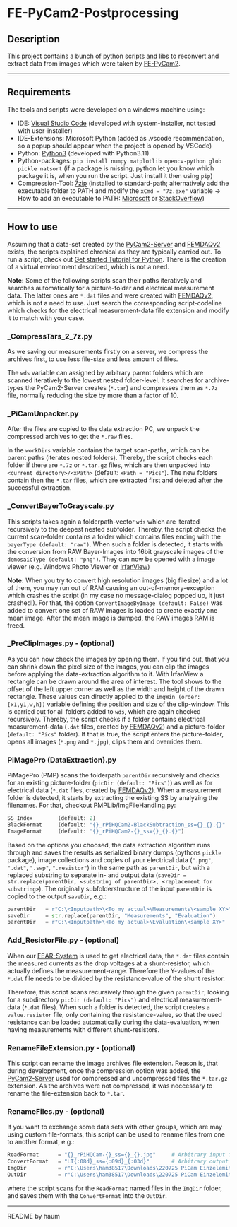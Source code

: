 
# FE-PyCam2-Postprocessing

## Description
This project contains a bunch of python scripts and libs to reconvert and extract data from images which were taken by [FE-PyCam2][PyCam-Server].



----

## Requirements
The tools and scripts were developed on a windows machine using:

- IDE: [Visual Studio Code][vscode] (developed with system-installer, not tested with user-installer)
- IDE-Extensions: Microsoft Python (added as .vscode recommendation, so a popup should appear when the project is opened by VSCode)
- Python: [Python3][python] (developed with Python3.11)
- Python-packages: ```pip install numpy matplotlib opencv-python glob pickle natsort``` (if a package is missing, python let you know which package it is, when you run the script. Just install it then using ```pip```)
- Compression-Tool: [7zip][7zip] (installed to standard-path; alternatively add the executable folder to PATH and modify the ```xCmd = "7z.exe"``` variable -> How to add an executable to PATH: [Microsoft][MicrosoftPATH] or [StackOverflow][StackOverflowPATH])



----

## How to use
Assuming that a data-set created by the [PyCam2-Server][PyCam-Server] and [FEMDAQv2][FEMDAQ] exists, the scripts explained chronical as they are typically carried out.
To run a script, check out [Get started Tutorial for Python][HowToPython]. There is the creation of a virtual environment described, which is not a need.

**Note:** Some of the following scripts scan their paths iteratively and searches automatically for a picture-folder and electrical measurement data. The latter ones are ```*.dat``` files and were created with [FEMDAQv2][FEMDAQ], which is not a need to use. Just search the corresponding script-codeline which checks for the electrical measurement-data file extension and modify it to match with your case.


### _CompressTars_2_7z.py
As we saving our measurements firstly on a server, we compress the archives first, to use less file-size and less amount of files.

The ```wds``` variable can assigned by arbitrary parent folders which are scanned iteratively to the lowest nested folder-level. It searches for archive-types the PyCam2-Server creates (```*.tar```) and compresses them as ```*.7z``` file, normally reducing the size by more than a factor of 10.


### _PiCamUnpacker.py
After the files are copied to the data extraction PC, we unpack the compressed archives to get the ```*.raw``` files.

In the ```workDirs``` variable contains the target scan-paths, which can be parent paths (iterates nested folders). Thereby, the script checks each folder if there are ```*.7z``` or ```*.tar.gz``` files, which are then unpacked into ```<current directory>/<xPath>``` (default: ```xPath = "Pics"```). The new folders contain then the ```*.tar``` files, which are extracted first and deleted after the successful extraction.


### _ConvertBayerToGrayscale.py
This scripts takes again a folderpath-vector ```wds``` which are iterated recursively to the deepest nested subfolder. Thereby, the script checks the current scan-folder contains a folder which contains files ending with the ```bayerType (default: "raw")```. When such a folder is detected, it starts with the conversion from RAW Bayer-Images into 16bit grayscale images of the ```demosaicType (default: "png")```. They can now be opened with a image viewer (e.g. Windows Photo Viewer or [IrfanView][IrfanView])

**Note:** When you try to convert high resolution images (big filesize) and a lot of them, you may run out of RAM causing an out-of-memory-exception which crashes the script (in my case no message-dialog popped up, it just crashed!). For that, the option ```ConvertImageByImage (default: False)``` was added to convert one set of RAW images is loaded to create exactly one mean image. After the mean image is dumped, the RAW images RAM is freed.


### _PreClipImages.py - (optional)
As you can now check the images by opening them. If you find out, that you can shrink down the pixel size of the images, you can clip the images before applying the data-extraction algorithm to it. With IrfanView a rectangle can be drawn around the area of interest. The tool shows to the offset of the left upper corner as well as the width and height of the drawn rectangle. These values can directly applied to the ```imgWin (order: [x1,y1,w,h])``` variable defining the position and size of the clip-window.
This is carried out for all folders added to ```wds```, which are again checked recursively. Thereby, the script checks if a folder contains electrical measurement-data (```.dat``` files, created by [FEMDAQv2][FEMDAQ]) and a picture-folder (```default: "Pics"``` folder). If that is true, the script enters the picture-folder, opens all images (```*.png``` and ```*.jpg```), clips them and overrides them.


### PiMagePro (DataExtraction).py
PiMagePro (PMP) scans the folderpath ```parentDir``` recursively and checks for an existing picture-folder (```picDir (default: "Pics")```) as well as for electrical data (```*.dat``` files, created by [FEMDAQv2][FEMDAQ]). When a measurement folder is detected, it starts by extracting the existing SS by analyzing the filenames. For that, checkout PMPLib/ImgFileHandling.py:
```python
SS_Index        (default: 2)
BlackFormat     (default: "{}_rPiHQCam2-BlackSubtraction_ss={}_{}.{}"
ImageFormat     (default: "{}_rPiHQCam2-{}_ss={}_{}.{}")
```

Based on the options you choosed, the data extraction algorithm runs through and saves the results as serialized binary dumps (pythons ```pickle``` package), image collections and copies of your electrical data (```".png"```, ```".dat"```, ```".swp"```, ```".resistor"```) in the same path as ```parentDir```, but with a replaced substring to separate in- and output data (```saveDir = str.replace(parentDir, <substring of parentDir>, <replacement for substring>```). The originally subfolderstructure of the input ```parentDir``` is copied to the output ```saveDir```, e.g.:

```python
parentDir   = r"C:\<Inputpath>\<To my actual>\Measurements\<sample XY>" # Input-Directory
saveDir     = str.replace(parentDir, "Measurements", "Evaluation")
parentDir   = r"C:\<Inputpath>\<To my actual>\Evaluation\<sample XY>"   # Output-Directory
```


### Add_ResistorFile.py - (optional)
When our [FEAR-System][FEAR16] is used to get electrical data, the ```*.dat``` files contain the measured currents as the drop voltages at a shunt-resistor, which actually defines the measurement-range. Therefore the Y-values of the ```*.dat``` file needs to be divided by the resistance-value of the shunt resistor.

Therefore, this script scans recursively through the given ```parentDir```, looking for a subdirectory ```picDir (default: "Pics")``` and electrical measurement-data (```*.dat``` files). When such a folder is detected, the script creates a ```value.resistor``` file, only containing the resistance-value, so that the used resistance can be loaded automatically during the data-evaluation, when having measurements with different shunt-resistors.


### RenameFileExtension.py - (optional)
This script can rename the image archives file extension. Reason is, that during development, once the compression option was added, the [PyCam2-Server][PyCam-Server] used for compressed and uncompressed files the ```*.tar.gz``` extension. As the archives were not compressed, it was neccessary to rename the file-extension back to ```*.tar```.


### RenameFiles.py - (optional)
If you want to exchange some data sets with other groups, which are may using custom file-formats, this script can be used to rename files from one to another format, e.g.:
```python
ReadFormat      = "{}_rPiHQCam-{}_ss={}_{}.jpg"     # Arbitrary input format
ConvertFormat   = "LT{:08d}_ss={:09d}_{:03d}"       # Arbitrary output format
ImgDir          = r"C:\Users\ham38517\Downloads\220725 PiCam Einzelemitter\Messungen\03 1h I500nA U1400V\220804_163908 (#3)\Pics"       # Input-folder
OutDir          = r"C:\Users\ham38517\Downloads\220725 PiCam Einzelemitter\Messungen\03 1h I500nA U1400V\220804_163908 (#3)\Pics Ketek" # Output-folder
```
where the script scans for the ```ReadFormat``` named files in the ```ImgDir``` folder, and saves them with the ```ConvertFormat``` into the ```OutDir```.


----

README by haum


[PyCam-Server]: https://github.com/Dephrilibrium/FE-PyCam2-Server.git
[vscode]:https://code.visualstudio.com/
[python]: https://www.python.org/downloads/
[7zip]: https://www.7-zip.org/
[MicrosoftPATH]: https://learn.microsoft.com/en-us/previous-versions/office/developer/sharepoint-2010/ee537574(v=office.14)
[StackOverflowPATH]: https://learn.microsoft.com/en-us/previous-versions/office/developer/sharepoint-2010/ee537574(v=office.14)
[IrfanView]: https://www.irfanview.com/
[FEMDAQ]: https://github.com/Dephrilibrium/FEMDAQv2
[HowToPython]: https://code.visualstudio.com/docs/python/python-tutorial
[FEAR16]: https://github.com/Dephrilibrium/FE-FEAR16v2